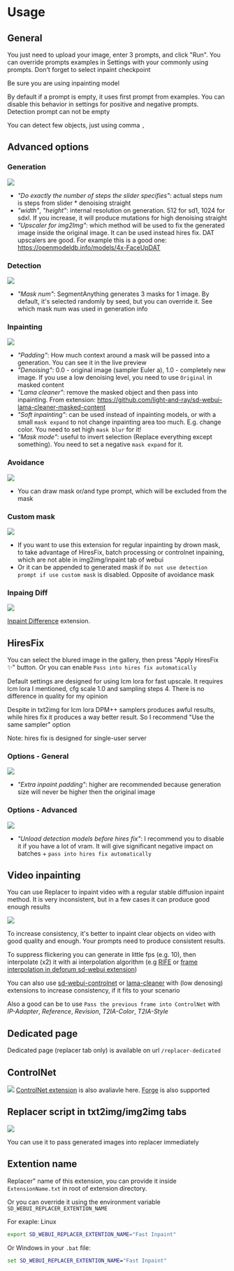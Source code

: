 
# Usage
## General
You just need to upload your image, enter 3 prompts, and click "Run". You can override prompts examples in Settings with your commonly using prompts. Don't forget to select inpaint checkpoint

Be sure you are using inpainting model

By default if a prompt is empty, it uses first prompt from examples. You can disable this behavior in settings for positive and negative prompts. Detection prompt can not be empty

You can detect few objects, just using comma `,`


## Advanced options

### Generation
![](/docs/images/advanced_options_generation.jpg)

- _"Do exactly the number of steps the slider specifies"_: actual steps num is steps from slider * denoising straight
- _"width"_, _"height"_: internal resolution on generation. 512 for sd1, 1024 for sdxl. If you increase, it will produce mutations for high denoising straight
- _"Upscaler for img2Img"_: which method will be used to fix the generated image inside the original image. It can be used instead hires fix. DAT upscalers are good. For example this is a good one: https://openmodeldb.info/models/4x-FaceUpDAT

### Detection
![](/docs/images/advanced_options_detection.jpg)

- _"Mask num"_: SegmentAnything generates 3 masks for 1 image. By default, it's selected randomly by seed, but you can override it. See which mask num was used in generation info

### Inpainting
![](/docs/images/advanced_options_inpainting.jpg)

- _"Padding"_: How much context around a mask will be passed into a generation. You can see it in the  live preview
- _"Denoising"_: 0.0 - original image (sampler Euler a), 1.0 - completely new image. If you use a low denoising level, you need to use `Original` in masked content
- _"Lama cleaner"_: remove the masked object and then pass into inpainting. From extension: https://github.com/light-and-ray/sd-webui-lama-cleaner-masked-content
- _"Soft inpainting"_: can be used instead of inpainting models, or with a small `mask expand` to not change inpainting area too much. E.g. change color. You need to set high `mask blur` for it!
- _"Mask mode"_: useful to invert selection (Replace everything except something). You need to set a negative `mask expand` for it.

### Avoidance
![](/docs/images/advanced_options_avoidance.jpg)

- You can draw mask or/and type prompt, which will be excluded from the mask

### Custom mask
![](/docs/images/advanced_options_custom_mask.jpg)

- If you want to use this extension for regular inpainting by drown mask, to take advantage of HiresFix, batch processing or controlnet inpaining, which are not able in img2img/inpaint tab of webui
- Or it can be appended to generated mask if `Do not use detection prompt if use custom mask` is disabled. Opposite of avoidance mask

### Inpaing Diff
![](/docs/images/advanced_options_inpaint_diff.jpg)

[Inpaint Difference](https://github.com/John-WL/sd-webui-inpaint-difference) extension.

## HiresFix
You can select the blured image in the gallery, then press "Apply HiresFix ✨" button. Or you can enable `Pass into hires fix automatically`

Default settings are designed for using lcm lora for fast upscale. It requires lcm lora I mentioned, cfg scale 1.0 and sampling steps 4. There is no difference in quality for my opinion

Despite in txt2img for lcm lora DPM++ samplers produces awful results, while hires fix it produces a way better result. So I recommend "Use the same sampler" option

Note: hires fix is designed for single-user server

### Options - General
![](/docs/images/hiresfix_options_general.jpg)
- _"Extra inpaint padding"_: higher are recommended because generation size will never be higher then the original image

### Options - Advanced
![](/docs/images/hiresfix_options_advanced.jpg)
- _"Unload detection models before hires fix"_: I recommend you to disable it if you have a lot of vram. It will give significant negative impact on batches + `pass into hires fix automatically`

## Video inpainting

You can use Replacer to inpaint video with a regular stable diffusion inpaint method. It is very inconsistent, but in a few cases it can produce good enough results

![](/docs/images/replacer_video.jpg)

To increase consistency, it's better to inpaint clear objects on video with good quality and enough. Your prompts need to produce consistent results.

To suppress flickering you can generate in little fps (e.g. 10), then interpolate (x2) it with ai interpolation algorithm (e.g [RIFE](https://github.com/megvii-research/ECCV2022-RIFE) or [frame interpolation in deforum sd-webui extension](https://github.com/deforum-art/sd-webui-deforum/wiki/Upscaling-and-Frame-Interpolation))

You can also use [sd-webui-controlnet](https://github.com/Mikubill/sd-webui-controlnet) or [lama-cleaner](https://github.com/light-and-ray/sd-webui-lama-cleaner-masked-content) with (low denosing) extensions to increase consistency, if it fits to your scenario

Also a good can be to use `Pass the previous frame into ControlNet` with _IP-Adapter_, _Reference_, _Revision_, _T2IA-Color_, _T2IA-Style_


## Dedicated page
Dedicated page (replacer tab only) is available on url `/replacer-dedicated`

## ControlNet
![](/docs/images/controlnet.jpg)
[ControlNet extension](https://github.com/Mikubill/sd-webui-controlnet) is also avaliavle here. [Forge](https://github.com/lllyasviel/stable-diffusion-webui-forge) is also supported

## Replacer script in txt2img/img2img tabs
![](/docs/images/replacer_script.jpg)

You can use it to pass generated images into replacer immediately


## Extention name
Replacer" name of this extension, you can provide it inside `ExtensionName.txt` in root of extension directory.

Or you can override it using the environment variable `SD_WEBUI_REPLACER_EXTENTION_NAME`

For exaple: Linux
```sh
export SD_WEBUI_REPLACER_EXTENTION_NAME="Fast Inpaint"
```

Or Windows in your `.bat` file:
```bat
set SD_WEBUI_REPLACER_EXTENTION_NAME="Fast Inpaint"
```
